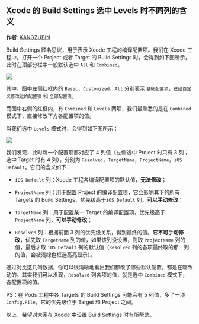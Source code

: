 Xcode 的 Build Settings 选中 Levels 时不同列的含义
--------
**作者**: [KANGZUBIN](https://weibo.com/kangzubin)

Build Settings 顾名思议，用于表示 Xcode 工程的编译配置项。我们在 Xcode 工程中，打开一个 Project 或者 Target 的 Build Settings 时，会得到如下图所示，此时在顶部分栏中一般默认选中 `All` 和 `Combined`。

![](https://github.com/awesome-tips/iOS-Tips/blob/master/images/2018/11/2-1.jpg)

其中，图中左侧红框内的 `Basic`，`Customized`，`All` 分别表示 `基础配置项`，`已经自定义修改过的配置项` 和 `全部配置项`。

而图中右侧的红框内，有 `Combined` 和 `Levels` 两项，我们最熟悉的是在 `Combined` 模式下，直接修改下方各配置项的值。

当我们选中 `Levels` 模式时，会得到如下图所示：

![](https://github.com/awesome-tips/iOS-Tips/blob/master/images/2018/11/2-2.jpg)

我们发现，此时每一个配置项都对应了 4 列值（左侧选中 Project 时只有 3 列；选中 Target 时有 4 列），分别为 `Resolved`，`TargetName`，`ProjectName`，`iOS Default`。它们的含义如下：

* `iOS Default` 列：Xcode 工程各编译配置项的默认值，**无法修改**；

* `ProjectName` 列：用于配置 Project 的编译配置项，它会影响其下的所有 Targets 的 Build Settings，优先级高于`iOS Default` 列，**可以手动修改**；

* `TargetName` 列：用于配置某一 Target 的编译配置项，优先级高于 `ProjectName` 列，**可以手动修改**；

* `Resolved` 列：根据前面 3 列的优先级关系，得到最终的值。**它不可手动修改**，优先取 `TargetName` 列的值，如果该列没设置，则取 `ProjectName` 列的值，最后才取 `iOS Default` 列的默认值（`Resolved` 列的各项最终取的那一列的值，会被浅绿色框选高亮显示）。

通过对比这几列数据，你可以很清晰地看出我们都改了哪些默认配置，都是在哪改动的。其实我们可以发现，`Resolved` 列各项的值，就是选中 `Combined` 模式下，各配置项的值。

PS：在 Pods 工程中各 Targets 的 Build Settings 可能会有 5 列值，多了一项 `Config.File`，它的优先级位于 Target 和 Project 之间。

以上，希望对大家在 Xcode 中设置 Build Settings 时有所帮助。
